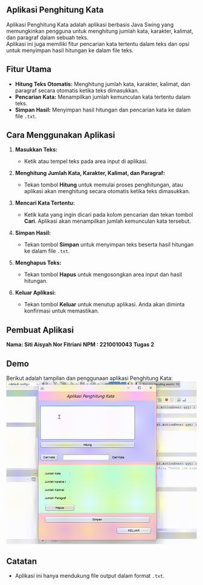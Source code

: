 ## Aplikasi Penghitung Kata

Aplikasi Penghitung Kata adalah aplikasi berbasis Java Swing yang memungkinkan pengguna untuk menghitung jumlah kata, karakter, kalimat, dan paragraf dalam sebuah teks. \
Aplikasi ini juga memiliki fitur pencarian kata tertentu dalam teks dan opsi untuk menyimpan hasil hitungan ke dalam file teks.

## Fitur Utama

- **Hitung Teks Otomatis:** Menghitung jumlah kata, karakter, kalimat, dan paragraf secara otomatis ketika teks dimasukkan.
- **Pencarian Kata:** Menampilkan jumlah kemunculan kata tertentu dalam teks.
- **Simpan Hasil:** Menyimpan hasil hitungan dan pencarian kata ke dalam file `.txt`.

## Cara Menggunakan Aplikasi

1. **Masukkan Teks:**
   - Ketik atau tempel teks pada area input di aplikasi.
   
2. **Menghitung Jumlah Kata, Karakter, Kalimat, dan Paragraf:**
   - Tekan tombol **Hitung** untuk memulai proses penghitungan, atau aplikasi akan menghitung secara otomatis ketika teks dimasukkan.

3. **Mencari Kata Tertentu:**
   - Ketik kata yang ingin dicari pada kolom pencarian dan tekan tombol **Cari**. Aplikasi akan menampilkan jumlah kemunculan kata tersebut.

4. **Simpan Hasil:**
   - Tekan tombol **Simpan** untuk menyimpan teks beserta hasil hitungan ke dalam file `.txt`.

5. **Menghapus Teks:**
   - Tekan tombol **Hapus** untuk mengosongkan area input dan hasil hitungan.

6. **Keluar Aplikasi:**
   - Tekan tombol **Keluar** untuk menutup aplikasi. Anda akan diminta konfirmasi untuk memastikan.

## Pembuat Aplikasi

**Nama: Siti Aisyah Nor Fitriani**
**NPM : 2210010043**
**Tugas 2**

## Demo

Berikut adalah tampilan dan penggunaan aplikasi Penghitung Kata:
![DEMO](img/PenghitungKata.gif)


## Catatan
- Aplikasi ini hanya mendukung file output dalam format `.txt`.



